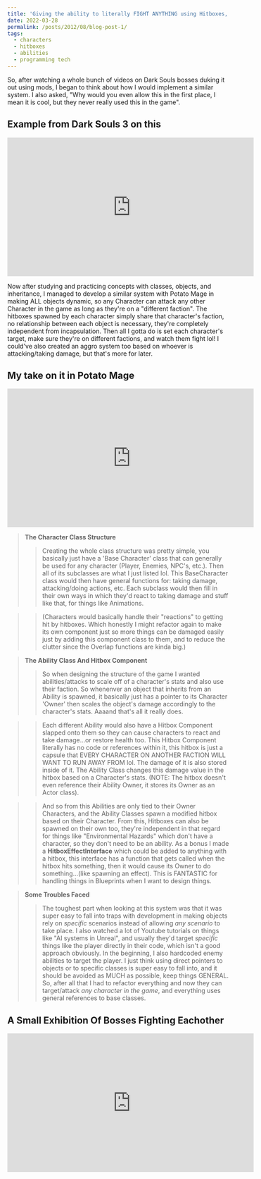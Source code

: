 ```yaml
---
title: 'Giving the ability to literally FIGHT ANYTHING using Hitboxes, and a Faction System.'
date: 2022-03-28
permalink: /posts/2012/08/blog-post-1/
tags:
  - characters
  - hitboxes
  - abilities
  - programming tech
---
```


So, after watching a whole bunch of videos on Dark Souls bosses duking it out using mods, I began to think about how I would implement a similar system. I also asked, "Why would you even allow this in the first place, I mean it is cool, but they never really used this in the game".

Example from Dark Souls 3 on this
------
<iframe width="560" height="315" src="https://www.youtube.com/embed/Lw1PH9UZZ4I" title="YouTube video player" frameborder="0" allow="accelerometer; autoplay; clipboard-write; encrypted-media; gyroscope; picture-in-picture" allowfullscreen></iframe>

Now after studying and practicing concepts with classes, objects, and inheritance, I managed to develop a similar system with Potato Mage in making ALL objects dynamic, so any Character can attack any other Character in the game as long as they're on a "different faction". The hitboxes spawned by each character simply share that character's faction, no relationship between each object is necessary, they're completely independent from incapsulation. Then all I gotta do is set each character's target, make sure they're on different factions, and watch them fight lol! I could've also created an aggro system too based on whoever is attacking/taking damage, but that's more for later.

My take on it in Potato Mage
------
<iframe width="560" height="315" src="https://www.youtube.com/embed/ikHRddMtfc8" title="YouTube video player" frameborder="0" allow="accelerometer; autoplay; clipboard-write; encrypted-media; gyroscope; picture-in-picture" allowfullscreen></iframe>

> **The Character Class Structure**
>>Creating the whole class structure was pretty simple, you basically just have a 'Base Character' class that can generally be used for any character (Player, Enemies, NPC's, etc.). Then all of its subclasses are what I just listed lol. This BaseCharacter class would then have general functions for: taking damage, attacking/doing actions, etc. Each subclass would then fill in their own ways in which they'd react to taking damage and stuff like that, for things like Animations.

>>(Characters would basically handle their "reactions" to getting hit by hitboxes. Which honestly I might refactor again to make its own component just so more things can be damaged easily just by adding this component class to them, and to reduce the clutter since the Overlap functions are kinda big.)

> **The Ability Class And Hitbox Component**
>>So when designing the structure of the game I wanted abilities/attacks to scale off of a character's stats and also use their faction. So whenenver an object that inherits from an Ability is spawned, it basically just has a pointer to its Character 'Owner' then scales the object's damage accordingly to the character's stats. Aaaand that's all it really does. 

>>Each different Ability would also have a Hitbox Component slapped onto them so they can cause characters to react and take damage...or restore health too. This Hitbox Component literally has no code or references within it, this hitbox is just a capsule that EVERY CHARACTER ON ANOTHER FACTION WILL WANT TO RUN AWAY FROM lol. The damage of it is also stored inside of it. The Ability Class changes this damage value in the hitbox based on a Character's stats. (NOTE: The hitbox doesn't even reference their Ability Owner, it stores its Owner as an Actor class).

>>And so from this Abilities are only tied to their Owner Characters, and the Ability Classes spawn a modified hitbox based on their Character. From this, Hitboxes can also be spawned on their own too, they're independent in that regard for things like "Environmental Hazards" which don't have a character, so they don't need to be an ability. As a bonus I made a **HitboxEffectInterface** which could be added to anything with a hitbox, this interface has a function that gets called when the hitbox hits something, then it would cause its Owner to do something...(like spawning an effect). This is FANTASTIC for handling things in Blueprints when I want to design things.

> **Some Troubles Faced**
>>The toughest part when looking at this system was that it was super easy to fall into traps with development in making objects rely on *specific* scenarios instead of allowing *any scenario* to take place. I also watched a lot of Youtube tutorials on things like "AI systems in Unreal", and usually they'd target *specific* things like the player directly in their code, which isn't a good approach obviously. In the beginning, I also hardcoded enemy abilities to target the player. I just think using direct pointers to objects or to specific classes is super easy to fall into, and it should be avoided as MUCH as possible, keep things GENERAL. So, after all that I had to refactor everything and now they can target/attack *any character in the game*, and everything uses general references to base classes.

A Small Exhibition Of Bosses Fighting Eachother
------
<iframe width="560" height="315" src="https://www.youtube.com/embed/u570jy2nXrk" title="YouTube video player" frameborder="0" allow="accelerometer; autoplay; clipboard-write; encrypted-media; gyroscope; picture-in-picture" allowfullscreen></iframe>